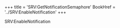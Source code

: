 +++
title = 'SRV:GetNotificationSemaphore'
BookHref = '../SRV:EnableNotification'
+++

SRV:EnableNotification
